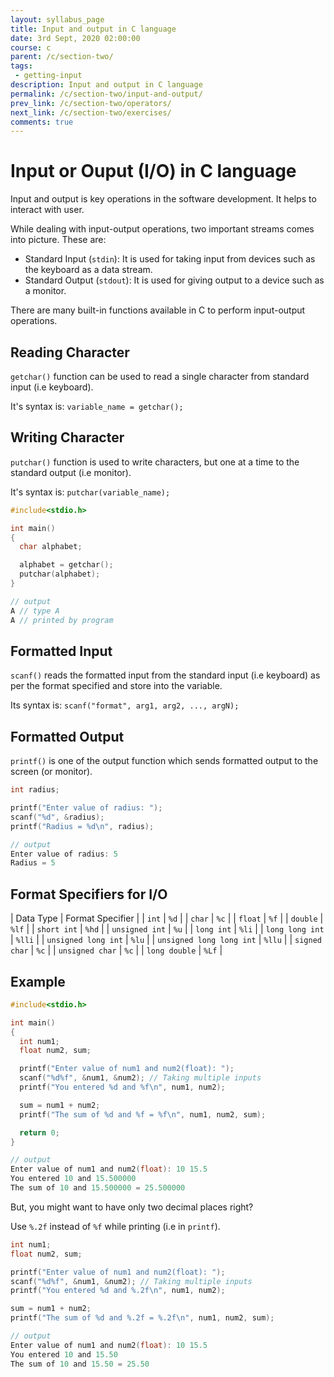 ```yaml
---
layout: syllabus_page
title: Input and output in C language
date: 3rd Sept, 2020 02:00:00
course: c
parent: /c/section-two/
tags:
 - getting-input
description: Input and output in C language
permalink: /c/section-two/input-and-output/
prev_link: /c/section-two/operators/
next_link: /c/section-two/exercises/
comments: true
---
```


# Input or Ouput (I/O) in C language

Input and output is key operations in the software development. It helps to interact with user.

While dealing with input-output operations, two important streams comes into picture. These are:

- Standard Input (`stdin`): It is used for taking input from devices such as the keyboard as a data stream.
- Standard Output (`stdout`): It is used for giving output to a device such as a monitor.

There are many built-in functions available in C to perform input-output operations.

## Reading Character

`getchar()` function can be used to read a single character from standard input (i.e keyboard).

It's syntax is: `variable_name = getchar();`

## Writing Character

`putchar()` function is used to write characters, but one at a time to the standard output (i.e monitor).

It's syntax is: `putchar(variable_name);`

```c
#include<stdio.h>

int main()
{
  char alphabet;

  alphabet = getchar();
  putchar(alphabet);
}

// output
A // type A
A // printed by program
```

## Formatted Input

`scanf()` reads the formatted input from the standard input (i.e keyboard) as per the format specified and store into the variable.

Its syntax is: `scanf("format", arg1, arg2, ..., argN);`

## Formatted Output

`printf()` is one of the output function which sends formatted output to the screen (or monitor).

```c
int radius;

printf("Enter value of radius: ");
scanf("%d", &radius);
printf("Radius = %d\n", radius);

// output
Enter value of radius: 5
Radius = 5
```

## Format Specifiers for I/O

| Data Type	| Format Specifier |
| `int` | `%d` |
| `char` | `%c` |
| `float` | `%f` |
| `double` | `%lf` |
| `short int` | `%hd` |
| `unsigned int` | `%u` |
| `long int` | `%li` |
| `long long int` | `%lli` |
| `unsigned long int` | `%lu` |
| `unsigned long long int` | `%llu` |
| `signed char` | `%c` |
| `unsigned char` | `%c` |
| `long double` | `%Lf` |

## Example

```c
#include<stdio.h>

int main()
{
  int num1;
  float num2, sum;

  printf("Enter value of num1 and num2(float): ");
  scanf("%d%f", &num1, &num2); // Taking multiple inputs
  printf("You entered %d and %f\n", num1, num2);

  sum = num1 + num2;
  printf("The sum of %d and %f = %f\n", num1, num2, sum);

  return 0;
}

// output
Enter value of num1 and num2(float): 10 15.5
You entered 10 and 15.500000
The sum of 10 and 15.500000 = 25.500000
```

But, you might want to have only two decimal places right?

Use `%.2f` instead of `%f` while printing (i.e in `printf`).

```c
int num1;
float num2, sum;

printf("Enter value of num1 and num2(float): ");
scanf("%d%f", &num1, &num2); // Taking multiple inputs
printf("You entered %d and %.2f\n", num1, num2);

sum = num1 + num2;
printf("The sum of %d and %.2f = %.2f\n", num1, num2, sum);

// output
Enter value of num1 and num2(float): 10 15.5
You entered 10 and 15.50
The sum of 10 and 15.50 = 25.50
```
